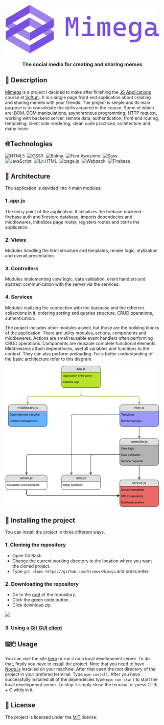 <p align="center"><img src="https://github.com/Sirmov/Mimega/blob/main/assets/images/readme_banner.png"></p>
<h3 align="center">The social media for creating and sharing memes</h3>

## 📒 Description
[Mimega](https://mimega-b819a.web.app) is a project I decided to make after finishing the [JS Applications](https://softuni.bg/certificates/details/130450/12e1b118) course at [Softuni](https://softuni.bg). It is a single page front end application about creating and sharing memes with your friends. The project is simple and its main purpose is to consolidate the skills acquired in the course. Some of which are: BOM, DOM manipulations, asynchronous programming, HTTP request, working with backend server, remote data, authentication, front end routing, templating, client side rendering, clean code practices, architecture and many more.

## 🌐Technologies
  
![HTML5](https://img.shields.io/badge/HTML5-E34F26.svg?&style=flat&logo=html5&logoColor=white)&nbsp;
![CSS3](https://img.shields.io/badge/CSS3-%231572B6.svg?&style=flat&logo=css3&logoColor=white)&nbsp;
![Bulma](https://img.shields.io/badge/Bulma-00D1B2?style=for-the-flat&logo=bulma&logoColor=white)&nbsp;
![Font Awesome](https://img.shields.io/badge/Font%20Awesome-528DD7?style=for-the-flat&logo=fontawesome&logoColor=white)&nbsp;
![Sass](https://img.shields.io/badge/Sass-CC6699?style=for-the-flat&logo=sass&logoColor=white)&nbsp;\
![JavaScript](https://img.shields.io/badge/Javascript-a57f1c.svg?&style=flat&logo=javascript&logoColor=%23F7DF1E)&nbsp;
![Lit HTML](https://img.shields.io/badge/Lit%20Html-324FFF.svg?&style=flat&logo=lit&logoColor=%23F7DF1E)&nbsp;
![page.js](https://img.shields.io/badge/page.js-323330.svg?&style=flat&logo=javascript&logoColor=%23F7DF1E)&nbsp;
![Webpack](https://img.shields.io/badge/Webpack-8DD6F9?style=for-the-flat&logo=webpack&logoColor=white)&nbsp;
![Firebase](https://img.shields.io/badge/Firebase-FFCA28?style=for-the-flat&logo=firebase&logoColor=white)&nbsp;

<!-- 
HTML5, CSS3, Bulma, Font Awesome, Sass, JavaScript, Lit Html, page.js, Webpack, Firebase
-->

## 🧱 Architecture
The application is devided into 4 main modules:
### 1. app.js
  The entry point of the application. It initializes the firebase backend - firebase auth and firestore database, imports dependecies and middlewares, initializes page router, registers routes and starts the application.
### 2. Views 
  Modules handling the html structure and templates, render logic, stylization and overall presentation.
### 3. Controllers 
  Modules implementing view logic, data validation, event handlers and abstract communication with the server via the services.
### 4. Services 
  Modules realizing the connection with the database and the different collections in it, ordering sorting and queries structure, CRUD operations, authentication.
  
  The project includes other modules aswell, but those are the building blocks of the application. There are utility modules, actions, components and middlewares.
  Actions are small reusable event handlers often performing CRUD operations. Components are reusable complete functional elements. Middlewares attach dependecies, usefull variables and functions to the context. They can also perform preloading. For a better understanding of the basic architecture refer to this diagram.
<p align="center"><img src="https://github.com/Sirmov/Mimega/blob/main/assets/images/architecture_diagram.png"></p>

## 🎿 Installing the project
You can install the project in three different ways.

### 1. Cloninig the repository
  - Open Git Bash.
  - Change the current working directory to the location where you want the cloned project.
  - Type ```git clone https://github.com/Sirmov/Mimega``` and press enter.

### 2. Downloading the repository
  - Go to the [root](https://github.com/Sirmov/Mimega) of the repository.
  - Click the  green code button.
  - Click download zip.
  <img width="50%" src="https://docs.github.com/assets/cb-20363/images/help/repository/code-button.png">
  
### 3. Using a [Git GUI client](https://git-scm.com/downloads/guis)

## ⌨️🖱️ Usage
You can visit the site [here](https://mimega-b819a.web.app) or run it on a local development server. To do that, firstly you have to [install](https://github.com/Sirmov/Mimega#-installing-the-project) the project. Note that you need to have [Node.js](https://nodejs.org/en/) installed on your machine. After that open the root directory of the project in your prefered terminal. Type ```npm install```. After you have successfully installed all of the dependecies type ```npm run start``` to start the local development server. To stop it simply close the terminal or press CTRL + C while in it.

## 📑 License
The project is licensed under the [MIT](https://github.com/Sirmov/Mimega/blob/main/LICENSE) license.
